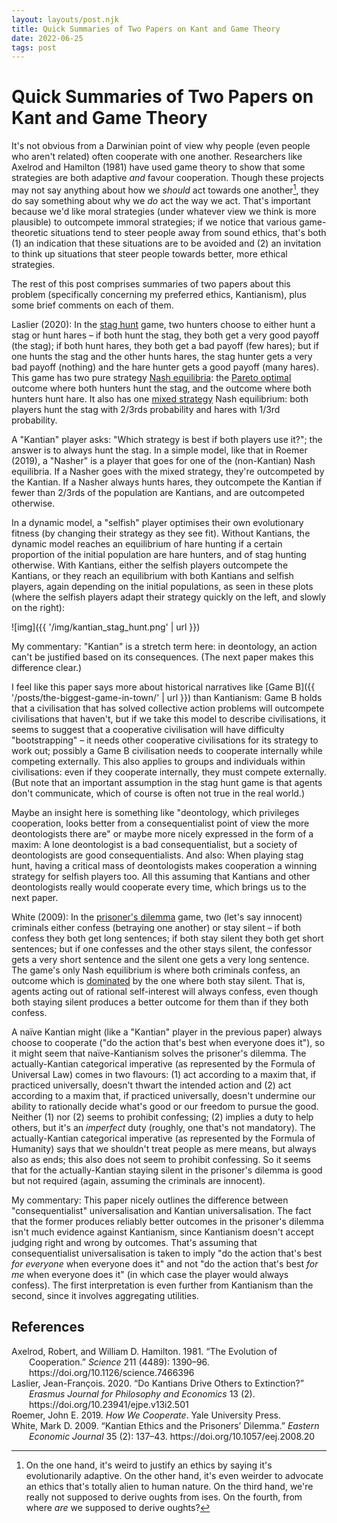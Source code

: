 ```yaml
---
layout: layouts/post.njk
title: Quick Summaries of Two Papers on Kant and Game Theory
date: 2022-06-25
tags: post
---
```


# Quick Summaries of Two Papers on Kant and Game Theory

It's not obvious from a Darwinian point of view why people (even people who aren't related) often cooperate with one another. Researchers like Axelrod and Hamilton (1981) have used game theory to show that some strategies are both adaptive _and_ favour cooperation. Though these projects may not say anything about how we _should_ act towards one another[^1], they do say something about why we _do_ act the way we act. That's important because we'd like moral strategies (under whatever view we think is more plausible) to outcompete immoral strategies; if we notice that various game-theoretic situations tend to steer people away from sound ethics, that's both (1) an indication that these situations are to be avoided and (2) an invitation to think up situations that steer people towards better, more ethical strategies.

The rest of this post comprises summaries of two papers about this problem (specifically concerning my preferred ethics, Kantianism), plus some brief comments on each of them.

Laslier (2020): In the [stag hunt](https://en.wikipedia.org/wiki/Stag_hunt) game, two hunters choose to either hunt a stag or hunt hares – if both hunt the stag, they both get a very good payoff (the stag); if both hunt hares, they both get a bad payoff (few hares); but if one hunts the stag and the other hunts hares, the stag hunter gets a very bad payoff (nothing) and the hare hunter gets a good payoff (many hares). This game has two pure strategy [Nash equilibria](https://en.wikipedia.org/wiki/Nash_equilibrium): the [Pareto optimal](https://en.wikipedia.org/wiki/Pareto_efficiency) outcome where both hunters hunt the stag, and the outcome where both hunters hunt hare. It also has one [mixed strategy](<https://en.wikipedia.org/wiki/Strategy_(game_theory)#Mixed_strategy>) Nash equilibrium: both players hunt the stag with 2/3rds probability and hares with 1/3rd probability.

A "Kantian" player asks: "Which strategy is best if both players use it?"; the answer is to always hunt the stag. In a simple model, like that in Roemer (2019), a "Nasher" is a player that goes for one of the (non-Kantian) Nash equilibria. If a Nasher goes with the mixed strategy, they're outcompeted by the Kantian. If a Nasher always hunts hares, they outcompete the Kantian if fewer than 2/3rds of the population are Kantians, and are outcompeted otherwise.

In a dynamic model, a "selfish" player optimises their own evolutionary fitness (by changing their strategy as they see fit). Without Kantians, the dynamic model reaches an equilibrium of hare hunting if a certain proportion of the initial population are hare hunters, and of stag hunting otherwise. With Kantians, either the selfish players outcompete the Kantians, or they reach an equilibrium with both Kantians and selfish players, again depending on the initial populations, as seen in these plots (where the selfish players adapt their strategy quickly on the left, and slowly on the right):

![img]({{ '/img/kantian_stag_hunt.png' | url }})

My commentary: "Kantian" is a stretch term here: in deontology, an action can't be justified based on its consequences. (The next paper makes this difference clear.)

I feel like this paper says more about historical narratives like [Game B]({{ '/posts/the-biggest-game-in-town/' | url }}) than Kantianism: Game B holds that a civilisation that has solved collective action problems will outcompete civilisations that haven't, but if we take this model to describe civilisations, it seems to suggest that a cooperative civilisation will have difficulty "bootstrapping" – it needs other cooperative civilisations for its strategy to work out; possibly a Game B civilisation needs to cooperate internally while competing externally. This also applies to groups and individuals within civilisations: even if they cooperate internally, they must compete externally. (But note that an important assumption in the stag hunt game is that agents don't communicate, which of course is often not true in the real world.)

Maybe an insight here is something like "deontology, which privileges cooperation, looks better from a consequentialist point of view the more deontologists there are" or maybe more nicely expressed in the form of a maxim: A lone deontologist is a bad consequentialist, but a society of deontologists are good consequentialists. And also: When playing stag hunt, having a critical mass of deontologists makes cooperation a winning strategy for selfish players too. All this assuming that Kantians and other deontologists really would cooperate every time, which brings us to the next paper.

White (2009): In the [prisoner's dilemma](https://en.wikipedia.org/wiki/Prisoner's_dilemma) game, two (let's say innocent) criminals either confess (betraying one another) or stay silent – if both confess they both get long sentences; if both stay silent they both get short sentences; but if one confesses and the other stays silent, the confessor gets a very short sentence and the silent one gets a very long sentence. The game's only Nash equilibrium is where both criminals confess, an outcome which is [dominated](https://en.wikipedia.org/wiki/Strategic_dominance) by the one where both stay silent. That is, agents acting out of rational self-interest will always confess, even though both staying silent produces a better outcome for them than if they both confess.

A naïve Kantian might (like a "Kantian" player in the previous paper) always choose to cooperate ("do the action that's best when everyone does it"), so it might seem that naïve-Kantianism solves the prisoner's dilemma. The actually-Kantian categorical imperative (as represented by the Formula of Universal Law) comes in two flavours: (1) act according to a maxim that, if practiced universally, doesn't thwart the intended action and (2) act according to a maxim that, if practiced universally, doesn't undermine our ability to rationally decide what's good or our freedom to pursue the good. Neither (1) nor (2) seems to prohibit confessing; (2) implies a duty to help others, but it's an _imperfect_ duty (roughly, one that's not mandatory). The actually-Kantian categorical imperative (as represented by the Formula of Humanity) says that we shouldn't treat people as mere means, but always also as ends; this also does not seem to prohibit confessing. So it seems that for the actually-Kantian staying silent in the prisoner's dilemma is good but not required (again, assuming the criminals are innocent).

My commentary: This paper nicely outlines the difference between "consequentialist" universalisation and Kantian universalisation. The fact that the former produces reliably better outcomes in the prisoner's dilemma isn't much evidence against Kantianism, since Kantianism doesn't accept judging right and wrong by outcomes. That's assuming that consequentialist universalisation is taken to imply "do the action that's best _for everyone_ when everyone does it" and not "do the action that's best _for me_ when everyone does it" (in which case the player would always confess). The first interpretation is even further from Kantianism than the second, since it involves aggregating utilities.

## References

<style>.csl-entry{text-indent: -2em; margin-left: 2em;}</style><div class="csl-bib-body">
  <div class="csl-entry">Axelrod, Robert, and William D. Hamilton. 1981. “The Evolution of Cooperation.” <i>Science</i> 211 (4489): 1390–96. https://doi.org/10.1126/science.7466396</div>
  <div class="csl-entry">Laslier, Jean-François. 2020. “Do Kantians Drive Others to Extinction?” <i>Erasmus Journal for Philosophy and Economics</i> 13 (2). https://doi.org/10.23941/ejpe.v13i2.501</div>
  <div class="csl-entry">Roemer, John E. 2019. <i>How We Cooperate</i>. Yale University Press.</div>
  <div class="csl-entry">White, Mark D. 2009. “Kantian Ethics and the Prisoners’ Dilemma.” <i>Eastern Economic Journal</i> 35 (2): 137–43. https://doi.org/10.1057/eej.2008.20</div>
</div>

[^1]: On the one hand, it's weird to justify an ethics by saying it's evolutionarily adaptive. On the other hand, it's even weirder to advocate an ethics that's totally alien to human nature. On the third hand, we're really not supposed to derive oughts from ises. On the fourth, from where _are_ we supposed to derive oughts?
